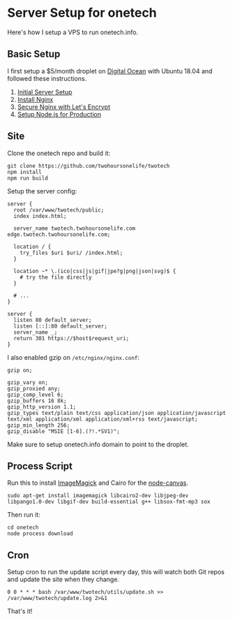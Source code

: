 # Server Setup for onetech

Here's how I setup a VPS to run onetech.info.

## Basic Setup

I first setup a $5/month droplet on [Digital Ocean](https://www.digitalocean.com) with Ubuntu 18.04 and followed these instructions.

1. [Initial Server Setup](https://www.digitalocean.com/community/tutorials/initial-server-setup-with-ubuntu-18-04)
2. [Install Nginx](https://www.digitalocean.com/community/tutorials/how-to-install-nginx-on-ubuntu-18-04)
3. [Secure Nginx with Let's Encrypt](https://www.digitalocean.com/community/tutorials/how-to-secure-nginx-with-let-s-encrypt-on-ubuntu-18-04)
4. [Setup Node.js for Production](https://www.digitalocean.com/community/tutorials/how-to-set-up-a-node-js-application-for-production-on-ubuntu-18-04)

## Site

Clone the onetech repo and build it:

```
git clone https://github.com/twohoursonelife/twotech
npm install
npm run build
```

Setup the server config:

```
server {
  root /var/www/twotech/public;
  index index.html;

  server_name twotech.twohoursonelife.com edge.twotech.twohoursonelife.com;

  location / {
    try_files $uri $uri/ /index.html;
  }

  location ~* \.(ico|css|js|gif|jpe?g|png|json|svg)$ {
    # try the file directly
  }

  # ...
}

server {
  listen 80 default_server;
  listen [::]:80 default_server;
  server_name _;
  return 301 https://$host$request_uri;
}
```

I also enabled gzip on `/etc/nginx/nginx.conf`:

```
gzip on;

gzip_vary on;
gzip_proxied any;
gzip_comp_level 6;
gzip_buffers 16 8k;
gzip_http_version 1.1;
gzip_types text/plain text/css application/json application/javascript text/xml application/xml application/xml+rss text/javascript;
gzip_min_length 256;
gzip_disable "MSIE [1-6].(?!.*SV1)";
```

Make sure to setup onetech.info domain to point to the droplet.


## Process Script

Run this to install [ImageMagick](https://www.imagemagick.org/script/index.php) and Cairo for the [node-canvas](https://github.com/Automattic/node-canvas/blob/v1.x/Readme.md).

```
sudo apt-get install imagemagick libcairo2-dev libjpeg-dev libpango1.0-dev libgif-dev build-essential g++ libsox-fmt-mp3 sox
```

Then run it:

```
cd onetech
node process download
```

## Cron

Setup cron to run the update script every day, this will watch both Git repos and update the site when they change.

```
0 0 * * * bash /var/www/twotech/utils/update.sh >> /var/www/twotech/update.log 2>&1
```

That's it!
